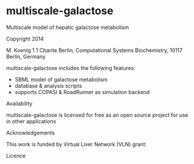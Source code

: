 multiscale-galactose
====================
Multiscale model of hepatic galactose metabolism

Copyright 2014

M. Koenig 1
1 Charite Berlin, Computational Systems Biochemistry, 10117 Berlin, Germany


multiscale-galactose includes the following features:
- SBML model of galactose metabolism
- database & analysis scripts
- supports COPASI & RoadRunner as simulation backend


Availability

multiscale-galactose is licensed for free as an open source project for use in other 
applications


Acknowledgements

This work is funded by Virtual Liver Network (VLN) grant: 

Licence
